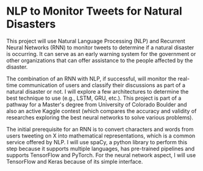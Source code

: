 # NLP to Monitor Tweets for Natural Disasters

This project will use Natural Language Processing (NLP) and Recurrent Neural Networks (RNN) to monitor tweets to determine if a natural disaster is occurring. It can serve as an early warning system for the government or other organizations that can offer assistance to the people affected by the disaster.

The combination of an RNN with NLP, if successful, will monitor the real-time communication of users and classify their discussions as part of a natural disaster or not. I will explore a few architectures to determine the best technique to use (e.g., LSTM, GRU, etc.). This project is part of a pathway for a Master's degree from University of Colorado Boulder and also an active Kaggle contest (which compares the accuracy and validity of researches exploring the best neural networks to solve various problems).

The initial prerequisite for an RNN is to convert characters and words from users tweeting on X into mathematical representations, which is a common service offered by NLP. I will use spaCy, a python library to perform this step because it supports multiple languages, has pre-trained pipelines and supports TensorFlow and PyTorch. For the neural network aspect, I will use TensorFlow and Keras because of its simple interface.
